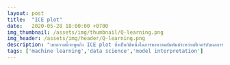 ```yaml
---
layout: post
title:  "ICE plot"
date:   2020-05-28 18:00:00 +0700
img_thumbnail: /assets/img/thumbnail/Q-learning.png
img_header: /assets/img/header/Q-learning.png
description: "บทความนี้จะพูดถึง ICE plot ซึ่งเป็นวิธีหนึ่งในการหาความสัมพันธ์ระหว่างฟีเจอร์กับผลการทำนาย ซึ่งต่อยอดมาจาก PDP plot เพื่อให้เราสามารถเห็น heterogeneous effect ได้"
tags: ['machine learning','data science','model interpretation']
---
```






